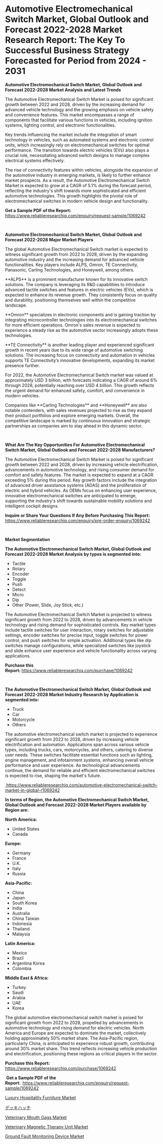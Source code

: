<p><h1>Automotive Electromechanical Switch Market, Global Outlook and Forecast 2022-2028 Market Research Report: The Key To Successful Business Strategy Forecasted for Period from 2024 - 2031</h1></p><p><strong>Automotive Electromechanical Switch Market, Global Outlook and Forecast 2022-2028 Market Analysis and Latest Trends</strong></p>
<p><p>The Automotive Electromechanical Switch Market is poised for significant growth between 2022 and 2028, driven by the increasing demand for advanced vehicle technology and the growing emphasis on vehicle safety and convenience features. This market encompasses a range of components that facilitate various functions in vehicles, including ignition systems, lighting control, and electronic functionalities. </p><p>Key trends influencing the market include the integration of smart technology in vehicles, such as automated systems and electronic control units, which increasingly rely on electromechanical switches for optimal performance. The transition towards electric vehicles (EVs) also plays a crucial role, necessitating advanced switch designs to manage complex electrical systems effectively. </p><p>The rise of connectivity features within vehicles, alongside the expansion of the automotive industry in emerging markets, is likely to further enhance market prospects. As a result, the Automotive Electromechanical Switch Market is expected to grow at a CAGR of 5.1% during the forecast period, reflecting the industry's shift towards more sophisticated and efficient automotive technologies. This growth highlights the pivotal role of electromechanical switches in modern vehicle design and functionality.</p></p>
<p><strong>Get a Sample PDF of the Report:&nbsp;</strong> <a href="https://www.reliableresearchiq.com/enquiry/request-sample/1069242">https://www.reliableresearchiq.com/enquiry/request-sample/1069242</a></p>
<p>&nbsp;</p>
<p><strong>Automotive Electromechanical Switch Market, Global Outlook and Forecast 2022-2028 Major Market Players</strong></p>
<p><p>The global Automotive Electromechanical Switch market is expected to witness significant growth from 2022 to 2028, driven by the expanding automotive industry and the increasing demand for advanced vehicle functionalities. Key players include ALPS, Omron, TE Connectivity, Panasonic, Carling Technologies, and Honeywell, among others.</p><p>**ALPS** is a prominent manufacturer known for its innovative switch solutions. The company is leveraging its R&D capabilities to introduce advanced tactile switches and features in electric vehicles (EVs), which is expected to enhance its revenue growth. They consistently focus on quality and durability, positioning themselves well within the competitive landscape.</p><p>**Omron** specializes in electronic components and is gaining traction by integrating microcontroller technologies into its electromechanical switches for more efficient operations. Omron's sales revenue is expected to experience a steady rise as the automotive sector increasingly adopts these technologies. </p><p>**TE Connectivity** is another leading player and experienced significant growth in recent years due to its wide range of automotive switching solutions. The increasing focus on connectivity and automation in vehicles supports TE Connectivity’s innovative developments, expanding its market presence further.</p><p>For 2022, the Automotive Electromechanical Switch market was valued at approximately USD 3 billion, with forecasts indicating a CAGR of around 6% through 2028, potentially reaching over USD 4 billion. This growth reflects the urgent demand for enhanced safety, comfort, and convenience in modern vehicles.</p><p>Companies like **Carling Technologies** and **Honeywell** are also notable contenders, with sales revenues projected to rise as they expand their product portfolios and explore emerging markets. Overall, the competitive landscape is marked by continuous innovation and strategic partnerships as companies aim to stay ahead in this dynamic sector.</p></p>
<p>&nbsp;</p>
<p><strong>What Are The Key Opportunities For Automotive Electromechanical Switch Market, Global Outlook and Forecast 2022-2028 Manufacturers?</strong></p>
<p><p>The Automotive Electromechanical Switch Market is poised for significant growth between 2022 and 2028, driven by increasing vehicle electrification, advancements in automotive technology, and rising consumer demand for comfort and safety features. The market is expected to expand at a CAGR exceeding 5% during this period. Key growth factors include the integration of advanced driver assistance systems (ADAS) and the proliferation of electric and hybrid vehicles. As OEMs focus on enhancing user experience, innovative electromechanical switches are anticipated to emerge, supporting the industry's shift towards sustainable mobility solutions and intelligent cockpit designs.</p></p>
<p><strong>Inquire or Share Your Questions If Any Before Purchasing This Report:</strong> <a href="https://www.reliableresearchiq.com/enquiry/pre-order-enquiry/1069242">https://www.reliableresearchiq.com/enquiry/pre-order-enquiry/1069242</a></p>
<p>&nbsp;</p>
<p><strong>Market Segmentation</strong></p>
<p><strong>The Automotive Electromechanical Switch Market, Global Outlook and Forecast 2022-2028 Market Analysis by types is segmented into:</strong></p>
<p><ul><li>Tactile</li><li>Rotary</li><li>Encoder</li><li>Toggle</li><li>Push</li><li>Detect</li><li>Micro</li><li>Dip</li><li>Other (Power, Slide, Joy Stick, etc.)</li></ul></p>
<p><p>The Automotive Electromechanical Switch Market is projected to witness significant growth from 2022 to 2028, driven by advancements in vehicle technology and rising demand for sophisticated controls. Key market types include tactile switches for user interaction, rotary switches for adjustable settings, encoder switches for precise input, toggle switches for power control, and push switches for simple activation. Additional types like dip switches manage configurations, while specialized switches like joystick and slide enhance user experience and vehicle functionality across varying applications.</p></p>
<p><strong>Purchase this Report:&nbsp;</strong><a href="https://www.reliableresearchiq.com/purchase/1069242">https://www.reliableresearchiq.com/purchase/1069242</a></p>
<p>&nbsp;</p>
<p><strong>The Automotive Electromechanical Switch Market, Global Outlook and Forecast 2022-2028 Market Industry Research by Application is segmented into:</strong></p>
<p><ul><li>Truck</li><li>Car</li><li>Motorcycle</li><li>Others</li></ul></p>
<p><p>The automotive electromechanical switch market is projected to experience significant growth from 2022 to 2028, driven by increasing vehicle electrification and automation. Applications span across various vehicle types, including trucks, cars, motorcycles, and others, catering to diverse user needs. These switches facilitate essential functions such as lighting, engine management, and infotainment systems, enhancing overall vehicle performance and user experience. As technological advancements continue, the demand for reliable and efficient electromechanical switches is expected to rise, shaping the market's future.</p></p>
<p><a href="https://www.reliableresearchiq.com/automotive-electromechanical-switch-market-in-global-r1069242">&nbsp;https://www.reliableresearchiq.com/automotive-electromechanical-switch-market-in-global-r1069242</a></p>
<p><strong>In terms of Region, the Automotive Electromechanical Switch Market, Global Outlook and Forecast 2022-2028 Market Players available by Region are:</strong></p>
<p>
    <p> <strong> North America: </strong>
        <ul>
            <li>United States</li>
            <li>Canada</li>
        </ul>
        </p> 
    <p> <strong> Europe: </strong>
        <ul>
            <li>Germany</li>
            <li>France</li>
            <li>U.K.</li>
            <li>Italy</li>
            <li>Russia</li>
        </ul>
        </p> 
    <p> <strong> Asia-Pacific: </strong>
        <ul>
            <li>China</li>
            <li>Japan</li>
            <li>South Korea</li>
            <li>India</li>
            <li>Australia</li>
            <li>China Taiwan</li>
            <li>Indonesia</li>
            <li>Thailand</li>
            <li>Malaysia</li>
        </ul>
        </p> 
    <p> <strong> Latin America: </strong>
        <ul>
            <li>Mexico</li>
            <li>Brazil</li>
            <li>Argentina Korea</li>
            <li>Colombia</li>
        </ul>
        </p> 
    <p> <strong> Middle East & Africa: </strong>
        <ul>
            <li>Turkey</li>
            <li>Saudi</li>
            <li>Arabia</li>
            <li>UAE</li>
            <li>Korea</li>
        </ul>
    </p>
    </p>
<p><p>The global automotive electromechanical switch market is poised for significant growth from 2022 to 2028, propelled by advancements in automotive technology and rising demand for electric vehicles. North America and Europe are expected to dominate the market, collectively holding approximately 50% market share. The Asia-Pacific region, particularly China, is anticipated to experience robust growth, contributing around 30% market share. This trend reflects increasing vehicle production and electrification, positioning these regions as critical players in the sector.</p></p>
<p><strong>Purchase this Report: </strong><a href="https://www.reliableresearchiq.com/purchase/1069242">https://www.reliableresearchiq.com/purchase/1069242</a></p>
<p>&nbsp;<strong>Get a Sample PDF of the Report:&nbsp;&nbsp;</strong><a href="https://www.reliableresearchiq.com/enquiry/request-sample/1069242">https://www.reliableresearchiq.com/enquiry/request-sample/1069242</a></p>
<p><strong></strong></p>
<p><p><a href="https://www.linkedin.com/pulse/global-luxury-hospitality-furniture-market-status-2024--gx8ve?trackingId=Gj6cAKhGS3y3%2FMrGpzTgvg%3D%3D">Luxury Hospitality Furniture Market</a></p><p><a href="https://medium.com/@johnson154chris/%E9%9D%A9%E6%96%B0%E3%81%AE%E6%9C%AA%E6%9D%A5-%E3%82%B0%E3%83%AD%E3%83%BC%E3%83%90%E3%83%AB%E3%83%87%E3%83%83%E3%82%AD%E3%83%8F%E3%83%83%E3%83%81%E5%B8%82%E5%A0%B4%E3%81%AE%E6%88%90%E9%95%B7%E3%81%A8%E6%A9%9F%E4%BC%9A-2024-2031-3ac5392a259c">デッキハッチ</a></p><p><a href="https://medium.com/@caseywiza1946/strategic-market-insights-navigating-the-global-veterinary-mouth-gags-market-landscape-2024-ad74ef44f0ae">Veterinary Mouth Gags Market</a></p><p><a href="https://medium.com/@loganunn65756/veterinary-magnetic-therapy-unit-market-a-global-and-regional-analysis-focus-on-region-6383a342ab09">Veterinary Magnetic Therapy Unit Market</a></p><p><a href="https://www.linkedin.com/pulse/ground-fault-monitoring-device-market-report-product-type-a4kde?trackingId=laiXES9tSBWuS7gyG3T8aQ%3D%3D">Ground Fault Monitoring Device Market</a></p></p>